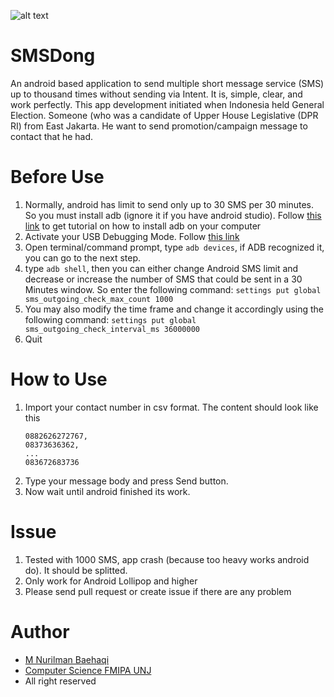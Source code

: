 ![alt text](http://www.encuesta.biz/wp-content/uploads/2016/05/sms-icon-blue-300x300.png)

# SMSDong
An android based application to send multiple short message service (SMS) up to thousand times without sending via Intent. It is, simple, clear, and work perfectly.
This app development initiated when Indonesia held General Election. Someone (who was a candidate of Upper House Legislative (DPR RI) from East Jakarta. He want
to send promotion/campaign message to contact that he had.

# Before Use
1. Normally, android has limit to send only up to 30 SMS per 30 minutes. So you must install adb (ignore it if you have android studio). 
   Follow [this link](https://www.howtogeek.com/125769/how-to-install-and-use-abd-the-android-debug-bridge-utility/) to get tutorial on how to install adb on your computer
2. Activate your USB Debugging Mode. Follow [this link](https://www.companionlink.com/support/kb/Enable_Android_USB_Debugging_Mode)
3. Open terminal/command prompt, type ```adb devices```, if ADB recognized it, you can go to the next step.
4. type ```adb shell```, then  you can either change Android SMS limit and decrease or increase the number of SMS that could be sent in a 
   30 Minutes window. So enter the following command: ```settings put global sms_outgoing_check_max_count 1000```
5. You may also modify the time frame and change it accordingly using the following command: ```settings put global sms_outgoing_check_interval_ms 36000000```
6. Quit

# How to Use
1. Import your contact number in csv format. The content should look  like this
    ```08383838388,
    0882626272767,
    08373636362,
    ...
    083672683736
2. Type your message body and press Send button. 
3. Now wait until android finished its work.

# Issue
1. Tested with 1000 SMS, app crash (because too heavy works android do). It should be splitted.
2. Only work for Android Lollipop and higher
3. Please send pull request or create issue if there are any problem

# Author
* [M Nurilman Baehaqi](https://instagram.com/moxspoy)
* [Computer Science FMIPA UNJ](https://unj.ac.id)
* All right reserved
